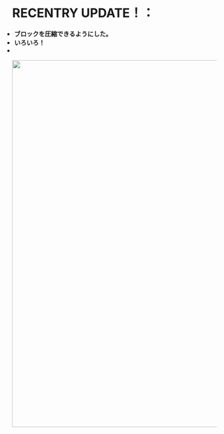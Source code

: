 <div style="padding-top:2%;padding-left:7%">
<h1 >RECENTRY UPDATE！：</h1>
<ul style=" padding-left: 1%;"><li><strong>ブロックを圧縮できるようにした。</strong></li><li><strong>いろいろ！</strong></li><li></li></ul>
<image style="width:840px;height=auto;" src="image/scr.png"/></div>